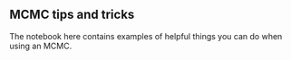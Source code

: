 MCMC tips and tricks
--------------------
The notebook here contains examples of helpful things you can do when using an MCMC.